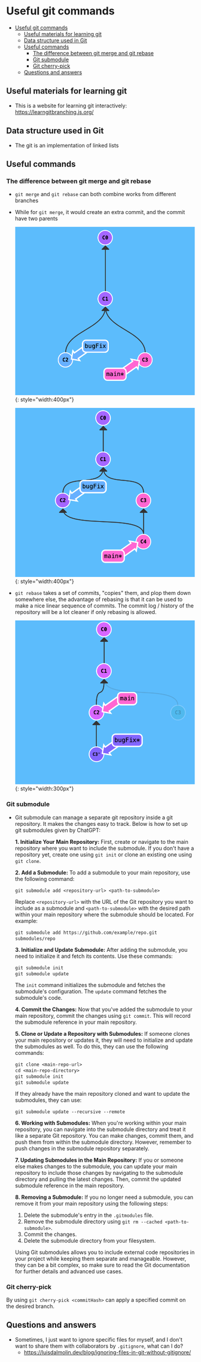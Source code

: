 # Useful git commands

- [Useful git commands](#useful-git-commands)
  - [Useful materials for learning git](#useful-materials-for-learning-git)
  - [Data structure used in Git](#data-structure-used-in-git)
  - [Useful commands](#useful-commands)
    - [The difference between git merge and git rebase](#the-difference-between-git-merge-and-git-rebase)
    - [Git submodule](#git-submodule)
    - [Git cherry-pick](#git-cherry-pick)
  - [Questions and answers](#questions-and-answers)


## Useful materials for learning git
- This is a website for learning git interactively: https://learngitbranching.js.org/

## Data structure used in Git
- The git is an implementation of linked lists

## Useful commands

### The difference between git merge and git rebase
- `git merge` and `git rebase` can both combine works from different branches
- While for `git merge`, it would create an extra commit, and the commit have two parents
  
  ![Before merge](/images/merge_1.png){: style="width:400px"}

  ![After merge](/images/merge_2.png){: style="width:400px"}

- `git rebase` takes a set of commits, "copies" them, and plop them down somewhere else, the advantage of rebasing is that it can be used to make a nice linear sequence of commits. The commit log / history of the repository will be a lot cleaner if only rebasing is allowed.
  
  ![Rebase](/images/rebase_1.png){: style="width:300px"}


### Git submodule
- Git submodule can manage a separate git repository inside a git repository. It makes the changes easy to track. Below is how to set up git submodules given by ChatGPT:

  **1. Initialize Your Main Repository:**
    First, create or navigate to the main repository where you want to include the submodule. If you don't have a repository yet, create one using `git init` or clone an existing one using `git clone`.

  **2. Add a Submodule:**
    To add a submodule to your main repository, use the following command:
    ```
    git submodule add <repository-url> <path-to-submodule>
    ```
    Replace `<repository-url>` with the URL of the Git repository you want to include as a submodule and `<path-to-submodule>` with the desired path within your main repository where the submodule should be located. For example:
    ```
    git submodule add https://github.com/example/repo.git submodules/repo
    ```

  **3. Initialize and Update Submodule:**
    After adding the submodule, you need to initialize it and fetch its contents. Use these commands:
    ```
    git submodule init
    git submodule update
    ```
    The `init` command initializes the submodule and fetches the submodule's configuration. The `update` command fetches the submodule's code.

  **4. Commit the Changes:**
    Now that you've added the submodule to your main repository, commit the changes using `git commit`. This will record the submodule reference in your main repository.

  **5. Clone or Update a Repository with Submodules:**
    If someone clones your main repository or updates it, they will need to initialize and update the submodules as well. To do this, they can use the following commands:
    ```
    git clone <main-repo-url>
    cd <main-repo-directory>
    git submodule init
    git submodule update
    ```
    If they already have the main repository cloned and want to update the submodules, they can use:
    ```
    git submodule update --recursive --remote
    ```

  **6. Working with Submodules:**
    When you're working within your main repository, you can navigate into the submodule directory and treat it like a separate Git repository. You can make changes, commit them, and push them from within the submodule directory. However, remember to push changes in the submodule repository separately.

  **7. Updating Submodules in the Main Repository:**
    If you or someone else makes changes to the submodule, you can update your main repository to include those changes by navigating to the submodule directory and pulling the latest changes. Then, commit the updated submodule reference in the main repository.

  **8. Removing a Submodule:**
    If you no longer need a submodule, you can remove it from your main repository using the following steps:
    1. Delete the submodule's entry in the `.gitmodules` file.
    2. Remove the submodule directory using `git rm --cached <path-to-submodule>`.
    3. Commit the changes.
    4. Delete the submodule directory from your filesystem.

  Using Git submodules allows you to include external code repositories in your project while keeping them separate and manageable. However, they can be a bit complex, so make sure to read the Git documentation for further details and advanced use cases.

### Git cherry-pick
By using `git cherry-pick <commitHash>` can apply a specified commit on the desired branch.

## Questions and answers

- Sometimes, I just want to ignore specific files for myself, and I don't want to share them with collaborators by `.gitignore`, what can I do?
  - https://luisdalmolin.dev/blog/ignoring-files-in-git-without-gitignore/

